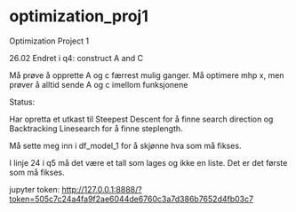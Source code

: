 ﻿# optimization_proj1
Optimization Project 1

26.02
Endret i q4: construct A and C

Må prøve å opprette A og c færrest mulig ganger. Må optimere mhp x, men prøver å alltid sende A og c imellom funksjonene

Status: 

Har opretta et utkast til Steepest Descent for å finne search direction og Backtracking Linesearch for å finne steplength. 

Må sette meg inn i df_model_1 for å skjønne hva som må fikses.

I linje 24 i q5 må det være et tall som lages og ikke en liste. Det er det første som må fikses.

jupyter token:
http://127.0.0.1:8888/?token=505c7c24a4fa9f2ae6044de6760c3a7d386b7652d4fb03c7
